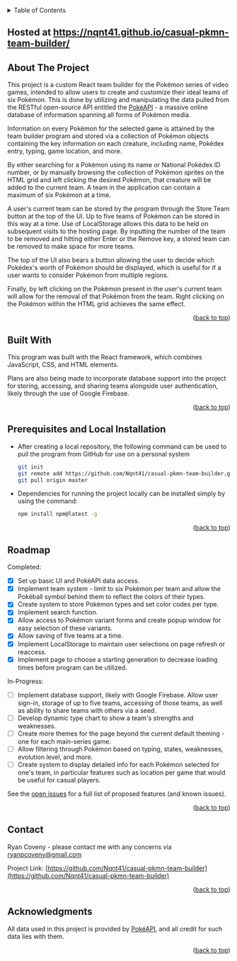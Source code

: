 <a name="readme-top"></a>

<details>
  <summary>Table of Contents</summary>
  <ol>
    <li><a href="#about-the-project">About The Project</a></li>
    <li><a href="#built-with">Built With</a></li>
    <li><a href="#built-with">Prerequisites and Local Installation</a></li>
    <li><a href="#roadmap">Roadmap</a></li>
    <li><a href="#contact">Contact</a></li>
    <li><a href="#acknowledgments">Acknowledgments</a></li>
  </ol>
</details>

## Hosted at https://nqnt41.github.io/casual-pkmn-team-builder/

## About The Project

This project is a custom React team builder for the Pokémon series of video games, intended to allow users to create and customize their ideal teams of six Pokémon. This is done by utilizing and manipulating the data pulled from the RESTful open-source API entitled the [PokéAPI](https://pokeapi.co/) - a massive online database of information spanning all forms of Pokémon media.

Information on every Pokémon for the selected game is attained by the team builder program and stored via a collection of Pokémon objects containing the key information on each creature, including name, Pokédex entry, typing, game location, and more.

By either searching for a Pokémon using its name or National Pokédex ID number, or by manually browsing the collection of Pokémon sprites on the HTML grid and left clicking the desired Pokémon, that creature will be added to the current team. A team in the application can contain a maximum of six Pokémon at a time. 

A user's current team can be stored by the program through the Store Team button at the top of the UI. Up to five teams of Pokémon can be stored in this way at a time. Use of LocalStorage allows this data to be held on subsequent visits to the hosting page. By inputting the number of the team to be removed and hitting either Enter or the Remove key, a stored team can be removed to make space for more teams.

The top of the UI also bears a button allowing the user to decide which Pokédex's worth of Pokémon should be displayed, which is useful for if a user wants to consider Pokémon from multiple regions. 

Finally, by left clicking on the Pokémon present in the user's current team will allow for the removal of that Pokémon from the team. Right clicking on the Pokémon within the HTML grid achieves the same effect.

<p align="right">(<a href="#readme-top">back to top</a>)</p>

## Built With

This program was built with the React framework, which combines JavaScript, CSS, and HTML elements.

Plans are also being made to incorporate database support into the project for storing, accessing, and sharing teams alongside user authentication, likely through the use of Google Firebase.

<p align="right">(<a href="#readme-top">back to top</a>)</p>

## Prerequisites and Local Installation

* After creating a local repository, the following command can be used to pull the program from GitHub for use on a personal system
  ```sh
  git init
  git remote add https://github.com/Nqnt41/casual-pkmn-team-builder.git
  git pull origin master
  ```

* Dependencies for running the project locally can be installed simply by using the command:
  ```sh
  npm install npm@latest -g
  ```

<p align="right">(<a href="#readme-top">back to top</a>)</p>

## Roadmap

Completed:
- [x] Set up basic UI and PokéAPI data access.
- [x] Implement team system - limit to six Pokémon per team and allow the Pokéball symbol behind them to reflect the colors of their types.
- [x] Create system to store Pokémon types and set color codes per type.
- [x] Implement search function.
- [x] Allow access to Pokémon variant forms and create popup window for easy selection of these variants.
- [x] Allow saving of five teams at a time.
- [x] Implement LocalStorage to maintain user selections on page refresh or reaccess.
- [x] Implement page to choose a starting generation to decrease loading times before program can be utilized.

In-Progress:
- [ ] Implement database support, likely with Google Firebase. Allow user sign-in, storage of up to five teams, accessing of those teams, as well as ability to share teams with others via a seed.
- [ ] Develop dynamic type chart to show a team's strengths and weaknesses.
- [ ] Create more themes for the page beyond the current default theming - one for each main-series game.
- [ ] Allow filtering through Pokémon based on typing, states, weaknesses, evolution level, and more.
- [ ] Create system to display detailed info for each Pokémon selected for one's team, in particular features such as location per game that would be useful for casual players.

See the [open issues](https://github.com/Nqnt41/casual-pkmn-team-builder/issues) for a full list of proposed features (and known issues).

<p align="right">(<a href="#readme-top">back to top</a>)</p>

## Contact

Ryan Coveny - please contact me with any concerns via ryanpcoveny@gmail.com

Project Link: [https://github.com/Nqnt41/casual-pkmn-team-builder](https://github.com/Nqnt41/casual-pkmn-team-builder)

<p align="right">(<a href="#readme-top">back to top</a>)</p>

## Acknowledgments

All data used in this project is provided by [PokéAPI](https://pokeapi.co/), and all credit for such data lies with them.

<p align="right">(<a href="#readme-top">back to top</a>)</p>
